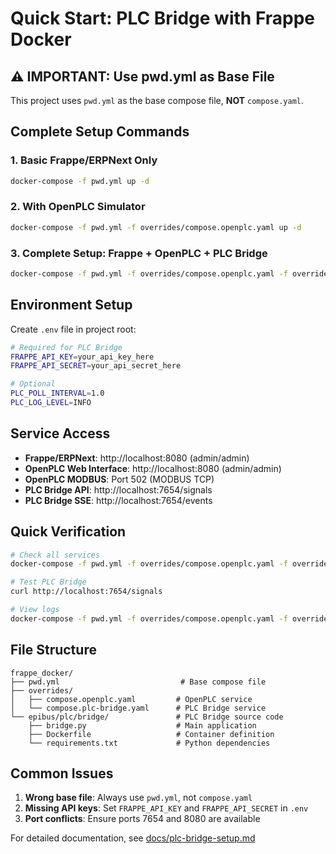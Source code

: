 # Quick Start: PLC Bridge with Frappe Docker

## ⚠️ IMPORTANT: Use pwd.yml as Base File

This project uses `pwd.yml` as the base compose file, **NOT** `compose.yaml`.

## Complete Setup Commands

### 1. Basic Frappe/ERPNext Only
```bash
docker-compose -f pwd.yml up -d
```

### 2. With OpenPLC Simulator
```bash
docker-compose -f pwd.yml -f overrides/compose.openplc.yaml up -d
```

### 3. Complete Setup: Frappe + OpenPLC + PLC Bridge
```bash
docker-compose -f pwd.yml -f overrides/compose.openplc.yaml -f overrides/compose.plc-bridge.yaml up -d
```

## Environment Setup

Create `.env` file in project root:
```bash
# Required for PLC Bridge
FRAPPE_API_KEY=your_api_key_here
FRAPPE_API_SECRET=your_api_secret_here

# Optional
PLC_POLL_INTERVAL=1.0
PLC_LOG_LEVEL=INFO
```

## Service Access

- **Frappe/ERPNext**: http://localhost:8080 (admin/admin)
- **OpenPLC Web Interface**: http://localhost:8080 (admin/admin)
- **OpenPLC MODBUS**: Port 502 (MODBUS TCP)
- **PLC Bridge API**: http://localhost:7654/signals
- **PLC Bridge SSE**: http://localhost:7654/events

## Quick Verification

```bash
# Check all services
docker-compose -f pwd.yml -f overrides/compose.openplc.yaml -f overrides/compose.plc-bridge.yaml ps

# Test PLC Bridge
curl http://localhost:7654/signals

# View logs
docker-compose -f pwd.yml -f overrides/compose.openplc.yaml -f overrides/compose.plc-bridge.yaml logs plc-bridge
```

## File Structure

```
frappe_docker/
├── pwd.yml                           # Base compose file
├── overrides/
│   ├── compose.openplc.yaml         # OpenPLC service
│   └── compose.plc-bridge.yaml      # PLC Bridge service
└── epibus/plc/bridge/               # PLC Bridge source code
    ├── bridge.py                    # Main application
    ├── Dockerfile                   # Container definition
    └── requirements.txt             # Python dependencies
```

## Common Issues

1. **Wrong base file**: Always use `pwd.yml`, not `compose.yaml`
2. **Missing API keys**: Set `FRAPPE_API_KEY` and `FRAPPE_API_SECRET` in `.env`
3. **Port conflicts**: Ensure ports 7654 and 8080 are available

For detailed documentation, see [docs/plc-bridge-setup.md](docs/plc-bridge-setup.md)